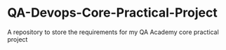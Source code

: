 # QA-Devops-Core-Practical-Project
A repository to store the requirements for my QA Academy core practical project
